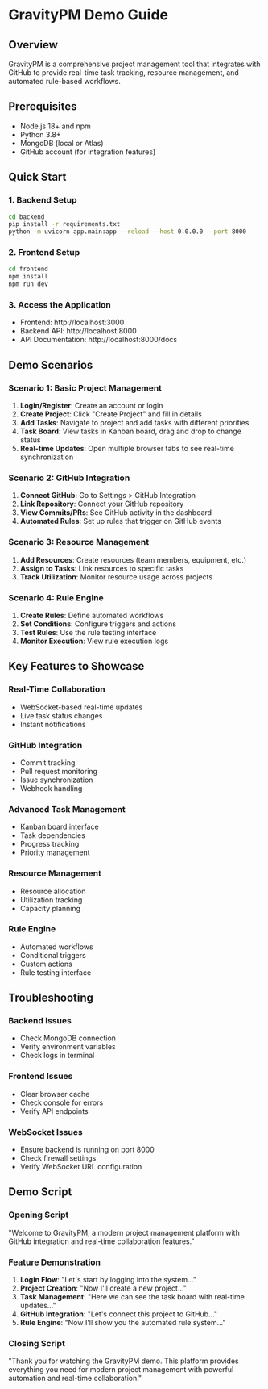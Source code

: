 # GravityPM Demo Guide

## Overview
GravityPM is a comprehensive project management tool that integrates with GitHub to provide real-time task tracking, resource management, and automated rule-based workflows.

## Prerequisites
- Node.js 18+ and npm
- Python 3.8+
- MongoDB (local or Atlas)
- GitHub account (for integration features)

## Quick Start

### 1. Backend Setup
```bash
cd backend
pip install -r requirements.txt
python -m uvicorn app.main:app --reload --host 0.0.0.0 --port 8000
```

### 2. Frontend Setup
```bash
cd frontend
npm install
npm run dev
```

### 3. Access the Application
- Frontend: http://localhost:3000
- Backend API: http://localhost:8000
- API Documentation: http://localhost:8000/docs

## Demo Scenarios

### Scenario 1: Basic Project Management
1. **Login/Register**: Create an account or login
2. **Create Project**: Click "Create Project" and fill in details
3. **Add Tasks**: Navigate to project and add tasks with different priorities
4. **Task Board**: View tasks in Kanban board, drag and drop to change status
5. **Real-time Updates**: Open multiple browser tabs to see real-time synchronization

### Scenario 2: GitHub Integration
1. **Connect GitHub**: Go to Settings > GitHub Integration
2. **Link Repository**: Connect your GitHub repository
3. **View Commits/PRs**: See GitHub activity in the dashboard
4. **Automated Rules**: Set up rules that trigger on GitHub events

### Scenario 3: Resource Management
1. **Add Resources**: Create resources (team members, equipment, etc.)
2. **Assign to Tasks**: Link resources to specific tasks
3. **Track Utilization**: Monitor resource usage across projects

### Scenario 4: Rule Engine
1. **Create Rules**: Define automated workflows
2. **Set Conditions**: Configure triggers and actions
3. **Test Rules**: Use the rule testing interface
4. **Monitor Execution**: View rule execution logs

## Key Features to Showcase

### Real-Time Collaboration
- WebSocket-based real-time updates
- Live task status changes
- Instant notifications

### GitHub Integration
- Commit tracking
- Pull request monitoring
- Issue synchronization
- Webhook handling

### Advanced Task Management
- Kanban board interface
- Task dependencies
- Progress tracking
- Priority management

### Resource Management
- Resource allocation
- Utilization tracking
- Capacity planning

### Rule Engine
- Automated workflows
- Conditional triggers
- Custom actions
- Rule testing interface

## Troubleshooting

### Backend Issues
- Check MongoDB connection
- Verify environment variables
- Check logs in terminal

### Frontend Issues
- Clear browser cache
- Check console for errors
- Verify API endpoints

### WebSocket Issues
- Ensure backend is running on port 8000
- Check firewall settings
- Verify WebSocket URL configuration

## Demo Script

### Opening Script
"Welcome to GravityPM, a modern project management platform with GitHub integration and real-time collaboration features."

### Feature Demonstration
1. **Login Flow**: "Let's start by logging into the system..."
2. **Project Creation**: "Now I'll create a new project..."
3. **Task Management**: "Here we can see the task board with real-time updates..."
4. **GitHub Integration**: "Let's connect this project to GitHub..."
5. **Rule Engine**: "Now I'll show you the automated rule system..."

### Closing Script
"Thank you for watching the GravityPM demo. This platform provides everything you need for modern project management with powerful automation and real-time collaboration."
